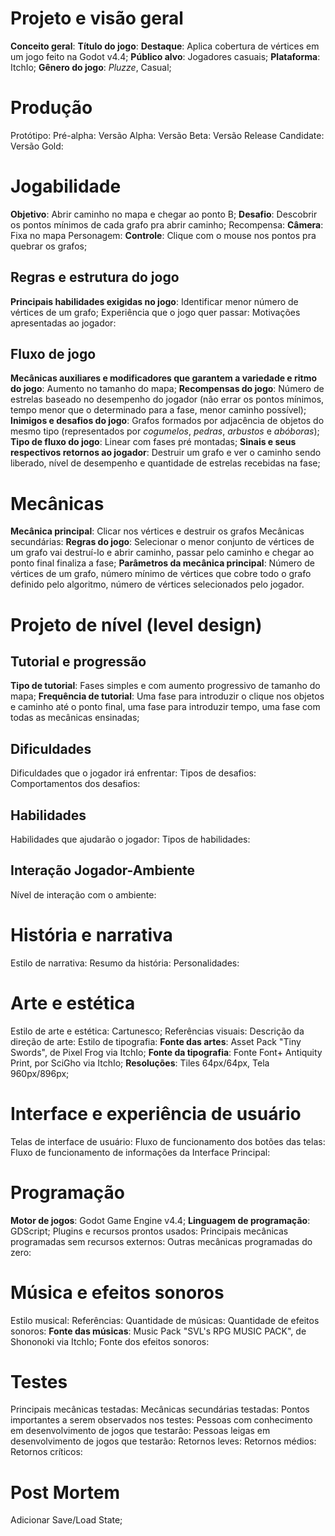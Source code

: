 # Projeto e visão geral
**Conceito geral**:
**Título do jogo**:
**Destaque**: Aplica cobertura de vértices em um jogo feito na Godot v4.4;
**Público alvo**: Jogadores casuais;
**Plataforma**: ItchIo;
**Gênero do jogo**: *Pluzze*, Casual;
# Produção
Protótipo:
Pré-alpha:
Versão Alpha:
Versão Beta:
Versão Release Candidate:
Versão Gold:
# Jogabilidade
**Objetivo**: Abrir caminho no mapa e chegar ao ponto B;
**Desafio**: Descobrir os pontos mínimos de cada grafo pra abrir caminho; 
Recompensa:
**Câmera**: Fixa no mapa
Personagem:
**Controle**: Clique com o mouse nos pontos pra quebrar os grafos;
## Regras e estrutura do jogo
**Principais habilidades exigidas no jogo**: Identificar menor número de vértices de um grafo;
Experiência que o jogo quer passar:
Motivações apresentadas ao jogador:
## Fluxo de jogo
**Mecânicas auxiliares e modificadores que garantem a variedade e ritmo do jogo**: Aumento no tamanho do mapa;
**Recompensas do jogo**: Número de estrelas baseado no desempenho do jogador (não errar os pontos mínimos, tempo menor que o determinado para a fase, menor caminho possível);
**Inimigos e desafios do jogo**: Grafos formados por adjacência de objetos do mesmo tipo (representados por *cogumelos*, *pedras*, *arbustos* e *abóboras*);
**Tipo de fluxo do jogo**: Linear com fases pré montadas;
**Sinais e seus respectivos retornos ao jogador**: Destruir um grafo e ver o caminho sendo liberado, nível de desempenho e quantidade de estrelas recebidas na fase;
# Mecânicas
**Mecânica principal**: Clicar nos vértices e destruir os grafos
Mecânicas secundárias:
**Regras do jogo**: Selecionar o menor conjunto de vértices de um grafo vai destruí-lo e abrir caminho, passar pelo caminho e chegar ao ponto final finaliza a fase;
**Parâmetros da mecânica principal**: Número de vértices de um grafo, número mínimo de vértices que cobre todo o grafo definido pelo algoritmo, número de vértices selecionados pelo jogador.
# Projeto de nível (level design)
## Tutorial e progressão
**Tipo de tutorial**: Fases simples e com aumento progressivo de tamanho do mapa;
**Frequência de tutorial**: Uma fase para introduzir o clique nos objetos e caminho até o ponto final, uma fase para introduzir tempo, uma fase com todas as mecânicas ensinadas;
## Dificuldades
Dificuldades que o jogador irá enfrentar:
Tipos de desafios: 
Comportamentos dos desafios:
## Habilidades
Habilidades que ajudarão o jogador:
Tipos de habilidades:
## Interação Jogador-Ambiente
Nível de interação com o ambiente:
# História e narrativa
Estilo de narrativa:
Resumo da história:
Personalidades:
# Arte e estética
Estilo de arte e estética: Cartunesco;
Referências visuais:
Descrição da direção de arte:
Estilo de tipografia:
**Fonte das artes**: Asset Pack "Tiny Swords", de Pixel Frog via ItchIo;
**Fonte da tipografia**: Fonte Font+ Antiquity Print, por SciGho via ItchIo;
**Resoluções**: Tiles 64px/64px, Tela 960px/896px;
# Interface e experiência de usuário
Telas de interface de usuário:
Fluxo de funcionamento dos botões das telas:
Fluxo de funcionamento de informações da Interface Principal:
# Programação
**Motor de jogos**: Godot Game Engine v4.4;
**Linguagem de programação**: GDScript;
Plugins e recursos prontos usados:
Principais mecânicas programadas sem recursos externos:
Outras mecânicas programadas do zero:
# Música e efeitos sonoros
Estilo musical:
Referências:
Quantidade de músicas:
Quantidade de efeitos sonoros:
**Fonte das músicas**: Music Pack "SVL's RPG MUSIC PACK", de Shononoki via ItchIo;
Fonte dos efeitos sonoros:
# Testes
Principais mecânicas testadas:
Mecânicas secundárias testadas:
Pontos importantes a serem observados nos testes:
Pessoas com conhecimento em desenvolvimento de jogos que testarão:
Pessoas leigas em desenvolvimento de jogos que testarão:
Retornos leves:
Retornos médios:
Retornos críticos:
# Post Mortem
Adicionar Save/Load State;